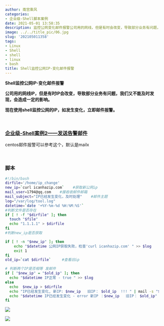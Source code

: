 ```yaml
---
author: 南宫乘风
categories:
- 企业级-Shell脚本案例
date: 2021-05-01 13:58:35
description: 监控公网变化邮件报警公司用的网线，但是有时会改变，导致部分业务有问题，我们又不能及时发现，会造成一定的影响。现在使用监控公网的，如发生变化，立即邮件报警。企业级案例发送告警邮件邮件报警可以参考这个，默。。。。。。。
image: ../../title_pic/06.jpg
slug: '202105011358'
tags:
- Linux
- Shell
- shell
- linux
- bash
title: Shell监控公网IP-变化邮件报警
---
```


<!--more-->

**Shell监控公网IP-变化邮件报警**

**公司用的网线IP，但是有时IP会改变，导致部分业务有问题，我们又不能及时发现，会造成一定的影响。**

**现在使用shell监控公网的IP，如发生变化，立即邮件报警。**

 

### [企业级-Shell案例2——发送告警邮件](https://blog.csdn.net/heian_99/article/details/104028229)

centos邮件报警可以参考这个，默认是mailx

 

### 脚本

```bash
#!/bin/bash
dirfile='/home/ip_change'
new_ip=`curl icanhazip.com`    #获取新公网ip
mail_user=1794@qq.com    #接收收邮件邮箱
mail_subject="IP已经发生变化，及时处理"    #邮件主题
log="/var/log/tool.log"
datetime=`date '+%Y-%m-%d %H:%M:%S'`
#判断文件是否存在
if [ ! -f "$dirfile" ]; then
  touch "$file"
  echo "1.1.1.1" > $dirfile
fi
#判断new_ip是否获取

if [ ! -n "$new_ip" ]; then
    echo "$datetime 公网IP获取失败，检查'curl icanhazip.com' " >> $log
    exit 1
fi
old_ip=`cat $dirfile`     #查看旧ip

# 判断两个IP是否相等 发邮件
if [ "$new_ip" = "$old_ip" ]; then
  echo "$datetime IP正常 - true " >> $log
else
  echo  $new_ip > $dirfile
  echo "IP已经发生变化, 新IP: $new_ip   旧IP： $old_ip  !!! " | mail -s "$mail_subject" "$mail_user"
  echo "$datetime IP已经发生变化 - error 新IP ：$new_ip   旧IP： $old_ip" >> $log
fi
```

![](../../image/20210501135739773.png)

![](../../image/2021050113570613.png)